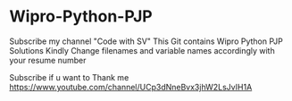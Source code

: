 # Wipro-Python-PJP
Subscribe my channel "Code with SV"
This Git contains Wipro Python PJP Solutions
Kindly Change filenames and variable names accordingly with your resume number

Subscribe if u want to Thank me
https://www.youtube.com/channel/UCp3dNneBvx3jhW2LsJvIH1A
